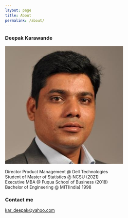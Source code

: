 ```yaml
---
layout: page
title: About
permalink: /about/
---
```


### Deepak Karawande
![Image of Yaktocat](/images/Deepak.jfif)

Director Product Management @ Dell Technologies<br>
Student of Master of Statistics @ NCSU (2021)<br>
Executive MBA @ Fuqua School of Business (2018)<br>
Bachelor of Engineering @ MIT(India) 1998<br>



### Contact me

[kar_deepak@yahoo.com](mailto:kar_deepak@yahoo.com)
